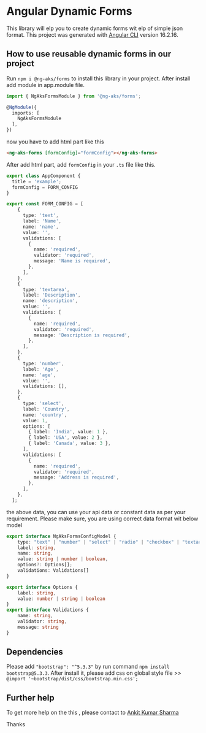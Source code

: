 # Angular Dynamic Forms

This library will elp you to create dynamic forms wit elp of simple json format.
This project was generated with [Angular CLI](https://github.com/angular/angular-cli) version 16.2.16.

## How to use reusable dynamic forms in our project

Run `npm i @ng-aks/forms` to install this library in your project. After install add module in app.module file.

```ts
import { NgAksFormsModule } from '@ng-aks/forms';

@NgModule({
  imports: [
    NgAksFormsModule
  ],
}) 
```

now you have to add html part like this

```html
<ng-aks-forms [formConfig]="formConfig"></ng-aks-forms>
```
After add html part, add `formConfig` in your `.ts` file like this.
```ts
export class AppComponent {
  title = 'example';
  formConfig = FORM_CONFIG
}

export const FORM_CONFIG = [
    {
      type: 'text',
      label: 'Name',
      name: 'name',
      value: '',
      validations: [
        {
          name: 'required',
          validator: 'required',
          message: 'Name is required',
        },
      ],
    },
    {
      type: 'textarea',
      label: 'Description',
      name: 'description',
      value: '',
      validations: [
        {
          name: 'required',
          validator: 'required',
          message: 'Description is required',
        },
      ],
    },
    {
      type: 'number',
      label: 'Age',
      name: 'age',
      value: '',
      validations: [],
    },
    {
      type: 'select',
      label: 'Country',
      name: 'country',
      value: 1,
      options: [
        { label: 'India', value: 1 },
        { label: 'USA', value: 2 },
        { label: 'Canada', value: 3 },
      ],
      validations: [
        {
          name: 'required',
          validator: 'required',
          message: 'Address is required',
        },
      ],
    },
  ];
```
the above data, you can use your api data or constant data as per your requirement.
Please make sure, you are using correct data format wit below model
```ts
export interface NgAksFormsConfigModel {
    type: "text" | "number" | "select" | "radio" | "checkbox" | "textarea" | "date",
    label: string,
    name: string,
    value: string | number | boolean,
    options?: Options[];
    validations: Validations[]
}

export interface Options {
    label: string,
    value: number | string | boolean
}
export interface Validations {
    name: string,
    validator: string,
    message: string
}
```

## Dependencies

Please add `"bootstrap": "^5.3.3"` by run command `npm install bootstrap@5.3.3`. After install it, please add css on global style file >> `@import '~bootstrap/dist/css/bootstrap.min.css';`

## Further help

To get more help on the this , please contact to [Ankit Kumar Sharma](https://www.ankitkumarsharma.com/)

Thanks
